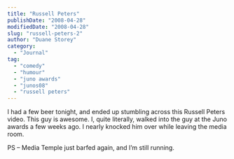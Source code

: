 ```yaml
---
title: "Russell Peters"
publishDate: "2008-04-28"
modifiedDate: "2008-04-28"
slug: "russell-peters-2"
author: "Duane Storey"
category:
  - "Journal"
tag:
  - "comedy"
  - "humour"
  - "juno awards"
  - "junos08"
  - "russell peters"
---
```


I had a few beer tonight, and ended up stumbling across this Russell Peters video. This guy is awesome. I, quite literally, walked into the guy at the Juno awards a few weeks ago. I nearly knocked him over while leaving the media room.

PS – Media Temple just barfed again, and I’m still running.